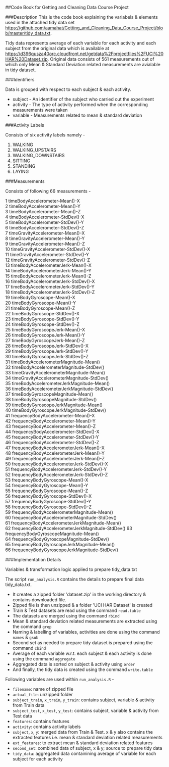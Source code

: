 ##Code Book for Getting and Cleaning Data Course Project

###Description
This is the code book explaining the variabels & elements used in the attached tidy data set https://github.com/aamahat/Getting_and_Cleaning_Data_Course_Project/blob/master/tidy_data.txt.

Tidy data represents average of each variable for each activity and each subject from the original data which is available at https://d396qusza40orc.cloudfront.net/getdata%2Fprojectfiles%2FUCI%20HAR%20Dataset.zip. Original data consists of 561 measurements out of which only Mean & Standard Deviation related measurements are avialable in tidy dataset.  

###Identifiers

Data is grouped with respect to each subject & each activity. 

* subject - An identifier of the subject who carried out the experiment
* activity - The type of activity performed when the corresponding measurements were taken
* variable - Measurements related to mean & standard deviation

###Activity Labels

Consists of six activity labels namely - 

1. WALKING
2. WALKING_UPSTAIRS
3. WALKING_DOWNSTAIRS
4. SITTING
5. STANDING
6. LAYING


###Measurements

Consists of following 66 measurements - 

 1 timeBodyAccelerometer-Mean()-X                  
 2 timeBodyAccelerometer-Mean()-Y                  
 3 timeBodyAccelerometer-Mean()-Z                  
 4 timeBodyAccelerometer-StdDev()-X                
 5 timeBodyAccelerometer-StdDev()-Y                
 6 timeBodyAccelerometer-StdDev()-Z                
 7 timeGravityAccelerometer-Mean()-X               
 8 timeGravityAccelerometer-Mean()-Y               
 9 timeGravityAccelerometer-Mean()-Z               
10 timeGravityAccelerometer-StdDev()-X             
11 timeGravityAccelerometer-StdDev()-Y             
12 timeGravityAccelerometer-StdDev()-Z             
13 timeBodyAccelerometerJerk-Mean()-X              
14 timeBodyAccelerometerJerk-Mean()-Y              
15 timeBodyAccelerometerJerk-Mean()-Z              
16 timeBodyAccelerometerJerk-StdDev()-X            
17 timeBodyAccelerometerJerk-StdDev()-Y            
18 timeBodyAccelerometerJerk-StdDev()-Z            
19 timeBodyGyroscope-Mean()-X                      
20 timeBodyGyroscope-Mean()-Y                      
21 timeBodyGyroscope-Mean()-Z                      
22 timeBodyGyroscope-StdDev()-X                    
23 timeBodyGyroscope-StdDev()-Y                    
24 timeBodyGyroscope-StdDev()-Z                    
25 timeBodyGyroscopeJerk-Mean()-X                  
26 timeBodyGyroscopeJerk-Mean()-Y                  
27 timeBodyGyroscopeJerk-Mean()-Z                  
28 timeBodyGyroscopeJerk-StdDev()-X                
29 timeBodyGyroscopeJerk-StdDev()-Y                
30 timeBodyGyroscopeJerk-StdDev()-Z                
31 timeBodyAccelerometerMagnitude-Mean()           
32 timeBodyAccelerometerMagnitude-StdDev()         
33 timeGravityAccelerometerMagnitude-Mean()        
34 timeGravityAccelerometerMagnitude-StdDev()      
35 timeBodyAccelerometerJerkMagnitude-Mean()       
36 timeBodyAccelerometerJerkMagnitude-StdDev()     
37 timeBodyGyroscopeMagnitude-Mean()               
38 timeBodyGyroscopeMagnitude-StdDev()             
39 timeBodyGyroscopeJerkMagnitude-Mean()           
40 timeBodyGyroscopeJerkMagnitude-StdDev()         
41 frequencyBodyAccelerometer-Mean()-X             
42 frequencyBodyAccelerometer-Mean()-Y             
43 frequencyBodyAccelerometer-Mean()-Z             
44 frequencyBodyAccelerometer-StdDev()-X           
45 frequencyBodyAccelerometer-StdDev()-Y           
46 frequencyBodyAccelerometer-StdDev()-Z           
47 frequencyBodyAccelerometerJerk-Mean()-X         
48 frequencyBodyAccelerometerJerk-Mean()-Y         
49 frequencyBodyAccelerometerJerk-Mean()-Z         
50 frequencyBodyAccelerometerJerk-StdDev()-X       
51 frequencyBodyAccelerometerJerk-StdDev()-Y       
52 frequencyBodyAccelerometerJerk-StdDev()-Z       
53 frequencyBodyGyroscope-Mean()-X                 
54 frequencyBodyGyroscope-Mean()-Y                 
55 frequencyBodyGyroscope-Mean()-Z                 
56 frequencyBodyGyroscope-StdDev()-X               
57 frequencyBodyGyroscope-StdDev()-Y               
58 frequencyBodyGyroscope-StdDev()-Z               
59 frequencyBodyAccelerometerMagnitude-Mean()      
60 frequencyBodyAccelerometerMagnitude-StdDev()    
61 frequencyBodyAccelerometerJerkMagnitude-Mean()  
62 frequencyBodyAccelerometerJerkMagnitude-StdDev()
63 frequencyBodyGyroscopeMagnitude-Mean()          
64 frequencyBodyGyroscopeMagnitude-StdDev()        
65 frequencyBodyGyroscopeJerkMagnitude-Mean()      
66 frequencyBodyGyroscopeJerkMagnitude-StdDev()

###Implementation Details 

Variables & transformation logic applied to prepare tidy_data.txt

The script `run_analysis.R` contains the details to prepare final data tidy_data.txt. 

* It creates a zipped folder 'dataset.zip' in the working directory & contains downloaded file.
* Zipped file is then unzipped & a folder 'UCI HAR Dataset' is created
* Train & Test datasets are read using the command `read.table`
* The datasets are merged using the command `rbind`
* Mean & standard deviation related measurements are extracted using the command `grep`
* Naming & labelling of variables, activities are done using the command `names` & `gsub`
* Second set as needed to prepare tidy dataset is prepared using the command `cbind`
* Average of each variable w.r.t. each subject & each activity is done using the command `aggregate`
* Aggregated data is sorted on subject & activity using `order`
* And finally, the tidy data is created using the command `write.table`

Following variables are used within `run_analysis.R` - 

* `filename`: name of zipped file
* `actual_file`: unzipped folder
* `subject_train`, `x_train`, `y_train`: contains subject, variable & activity from Train data
* `subject_test`, `x_test`, `y_test`: contains subject, variable & activity from Test data
* `features`: contains features
* `activity`: contains activity labels
* `subject`, `x`, `y`: merged data from Train & Test. x & y also contains the extracted features i.e. mean & standard deviation related measurements 
* `ext_features`: to extract mean & standard deviation related features
* `second_set`: combined data of subject, x & y; source to prepare tidy data
* `tidy_data`: aggregated data containining average of variable for each subject for each activity

